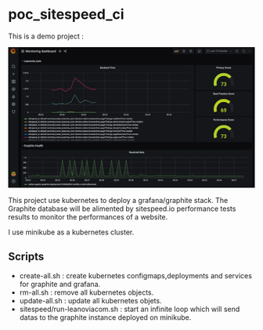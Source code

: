 # poc_sitespeed_ci


This is a demo project :


![grafana screenshot](img/screenshot-grafana.png)


This project use kubernetes to deploy a grafana/graphite stack. The Graphite database will be alimented by sitespeed.io performance tests results to monitor the performances of a website.

I use minikube as a kubernetes cluster.

## Scripts

* create-all.sh : create kubernetes configmaps,deployments and services for graphite and grafana.
* rm-all.sh : remove all kubernetes objects.
* update-all.sh : update all kubernetes objets.
* sitespeed/run-leanoviacom.sh : start an infinite loop which will send datas to the graphite instance deployed on minikube.
